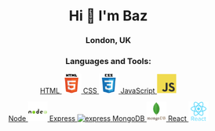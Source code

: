 <h1 align="center">Hi 👋 I'm Baz</h1>
<h3 align="center">London, UK</h3>

<!-- 
<h3 align="left">Connect with me:</h3>
<p align="left">
<a href="https://twitter.com/bazmurphy" target="blank"><img align="center" src="https://raw.githubusercontent.com/rahuldkjain/github-profile-readme-generator/master/src/images/icons/Social/twitter.svg" alt="bazmurphy" height="30" width="40" /></a>
<a href="https://linkedin.com/in/baz-murphy" target="blank"><img align="center" src="https://raw.githubusercontent.com/rahuldkjain/github-profile-readme-generator/master/src/images/icons/Social/linked-in-alt.svg" alt="baz-murphy" height="30" width="40" /></a>
</p> 
-->

<h3 align="center">Languages and Tools:</h3>
<p align="center"> <a href="https://www.w3.org/html/" target="_blank" rel="noreferrer"> HTML <img src="https://raw.githubusercontent.com/devicons/devicon/master/icons/html5/html5-original-wordmark.svg" alt="html5" width="40" height="40"/> </a> <a href="https://www.w3schools.com/css/" target="_blank" rel="noreferrer"> CSS <img src="https://raw.githubusercontent.com/devicons/devicon/master/icons/css3/css3-original-wordmark.svg" alt="css3" width="40" height="40"/> </a> <a href="https://developer.mozilla.org/en-US/docs/Web/JavaScript" target="_blank" rel="noreferrer"> JavaScript <img src="https://raw.githubusercontent.com/devicons/devicon/master/icons/javascript/javascript-original.svg" alt="javascript" width="40" height="40"/> </a> </p>
<p align="center"> <a href="https://nodejs.org" target="_blank" rel="noreferrer"> Node <img src="https://raw.githubusercontent.com/devicons/devicon/master/icons/nodejs/nodejs-original-wordmark.svg" alt="nodejs" width="40" height="40"/> </a> <a href="https://expressjs.com/" target="_blank" rel="noreferrer"> Express <img src="https://symbols.getvecta.com/stencil_79/88_expressjs-icon.54bb6035d3.svg" alt="express" width="40" height="40"/> </a> <a href="https://www.mongodb.com/" target="_blank" rel="noreferrer"> MongoDB <img src="https://raw.githubusercontent.com/devicons/devicon/master/icons/mongodb/mongodb-original-wordmark.svg" alt="mongodb" width="40" height="40"/> </a> <a href="https://reactjs.org/" target="_blank" rel="noreferrer"> React <img src="https://raw.githubusercontent.com/devicons/devicon/master/icons/react/react-original-wordmark.svg" alt="react" width="40" height="40"/> </a> </p>

